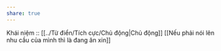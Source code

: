 ```yaml
---
share: true
---
```

Khái niệm :: [[../Từ điển/Tích cực/Chủ động|Chủ động]]
[[Nếu phải nói lên nhu cầu của mình thì là đang ăn xin]]